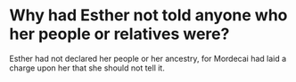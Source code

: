 # Why had Esther not told anyone who her people or relatives were?

Esther had not declared her people or her ancestry, for Mordecai had laid a charge upon her that she should not tell it.

